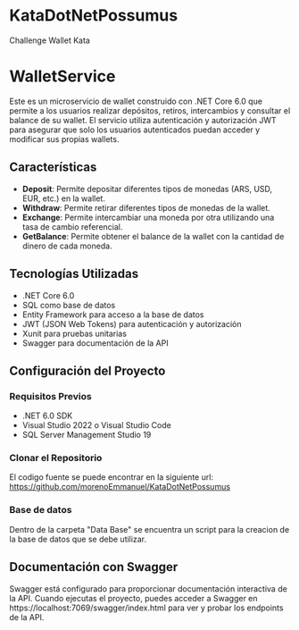 # KataDotNetPossumus
Challenge Wallet Kata

# WalletService

Este es un microservicio de wallet construido con .NET Core 6.0 que permite a los usuarios realizar depósitos, retiros, intercambios y consultar el balance de su wallet. El servicio utiliza autenticación y autorización JWT para asegurar que solo los usuarios autenticados puedan acceder y modificar sus propias wallets.

## Características

- **Deposit**: Permite depositar diferentes tipos de monedas (ARS, USD, EUR, etc.) en la wallet.
- **Withdraw**: Permite retirar diferentes tipos de monedas de la wallet.
- **Exchange**: Permite intercambiar una moneda por otra utilizando una tasa de cambio referencial.
- **GetBalance**: Permite obtener el balance de la wallet con la cantidad de dinero de cada moneda.

## Tecnologías Utilizadas

- .NET Core 6.0
- SQL como base de datos
- Entity Framework para acceso a la base de datos
- JWT (JSON Web Tokens) para autenticación y autorización
- Xunit para pruebas unitarias
- Swagger para documentación de la API

## Configuración del Proyecto

### Requisitos Previos

- .NET 6.0 SDK
- Visual Studio 2022 o Visual Studio Code
- SQL Server Management Studio 19 

### Clonar el Repositorio

El codigo fuente se puede encontrar en la siguiente url: https://github.com/morenoEmmanuel/KataDotNetPossumus

### Base de datos

Dentro de la carpeta "Data Base" se encuentra un script para la creacion de la base de datos que se debe utilizar.

## Documentación con Swagger

Swagger está configurado para proporcionar documentación interactiva de la API. 
Cuando ejecutas el proyecto, puedes acceder a Swagger en https://localhost:7069/swagger/index.html para ver y probar los endpoints de la API.
